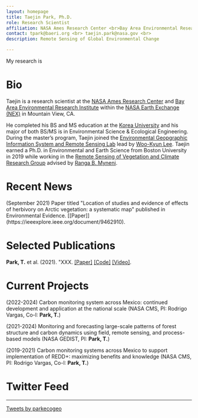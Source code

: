 ```yaml
---
layout: homepage
title: Taejin Park, Ph.D.
role: Research Scientist
affiliation: NASA Ames Research Center <br>Bay Area Environmental Research Institute <br> Moffett Field, CA 94035
contact: tpark@baeri.org <br> taejin.park@nasa.gov <br> 
description: Remote Sensing of Global Environmental Change

---
```


My research is 

# Bio

Taejin is a research scientist at the [NASA Ames Research Center](https://www.nasa.gov/ames/) and [Bay Area Environmental Research Institute](https://baeri.org/) within the [NASA Earth Exchange (NEX)](https://www.nasa.gov/nex) in Mountain View, CA. 


He completed his BS and MS education at the [Korea University](https://eco.korea.ac.kr/) and his major of both BS/MS is in Environmental Science & Ecological Engineering. During the master’s program, Taejin joined the [Environmental Geopgraphic Information System and Remote Sensing Lab](https://www.egisrs.org/) lead by [Woo-Kyun Lee](https://eco.korea.ac.kr/professor-main-menu/professor-detail?id=28). Taejin earned a Ph.D. in Environmental and Earth Science from Boston University in 2019 while working in the [Remote Sensing of Vegetation and Climate Research Group](https://sites.bu.edu/cliveg/) advised by [Ranga B. Myneni](https://www.bu.edu/earth/profiles/ranga-myneni/).


# Recent News

<p>(September 2021) Paper titled "Location of studies and evidence of effects of herbivory on Arctic vegetation: a systematic map" published in Environmental Evidence. [[Paper]](https://ieeexplore.ieee.org/document/9462910).</p>


# Selected Publications

**Park, T.** et al. (2021). "XXX. [[Paper]](https://ieeexplore.ieee.org/document/9511282) [[Code]](https://github.com/tjvandal/geostationary-superslomo) [[Video]](https://www.youtube.com/watch?v=NeMXPQw3CJU&ab_channel=ThomasVandal).


# Current Projects

(2022-2024) Carbon monitoring system across Mexico: continued development and application at the national scale (NASA CMS, PI: Rodrigo Vargas, Co-I: **Park, T.**)

(2021-2024) Monitoring and forecasting large-scale patterns of forest structure and carbon dynamics using field, remote sensing, and process-based models (NASA GEDIST, PI: **Park, T.**)

(2019-2021) Carbon monitoring systems across Mexico to support implementation of REDD+: maximizing benefits and knowledge (NASA CMS, PI: Rodrigo Vargas, Co-I: **Park, T.**)







# Twitter Feed
------
<a class="twitter-timeline" data-height="1000" data-dnt="true" href="https://twitter.com/parkecogeo?ref_src=twsrc%5Etfw">Tweets by parkecogeo</a> <script async src="https://platform.twitter.com/widgets.js" charset="utf-8"></script>
